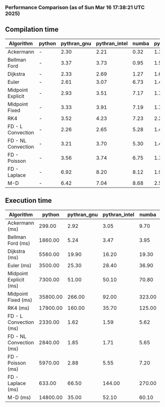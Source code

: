 ### Performance Comparison (as of Sun Mar 16 17:38:21 UTC 2025)
## Compilation time
Algorithm                 | python                    | pythran_gnu               | pythran_intel             | numba                     | pyccel_fortran_gnu        | pyccel_c_gnu              | pyccel_fortran_intel      | pyccel_c_intel           
------------------------- | ------------------------- | ------------------------- | ------------------------- | ------------------------- | ------------------------- | ------------------------- | ------------------------- | -------------------------
Ackermann                 | -                         | 2.30                      | 2.21                      | 0.32                      | 1.36                      | 1.32                      | 1.47                      | 1.42                     
Bellman Ford              | -                         | 3.37                      | 3.73                      | 0.95                      | 1.51                      | 1.57                      | 1.64                      | 1.69                     
Dijkstra                  | -                         | 2.33                      | 2.69                      | 1.27                      | 1.63                      | 1.73                      | 1.79                      | 1.93                     
Euler                     | -                         | 2.61                      | 3.07                      | 6.73                      | 1.49                      | 1.59                      | 1.61                      | 1.70                     
Midpoint Explicit         | -                         | 2.93                      | 3.51                      | 7.17                      | 1.72                      | 1.83                      | 1.86                      | 1.94                     
Midpoint Fixed            | -                         | 3.33                      | 3.91                      | 7.19                      | 1.78                      | 1.91                      | 1.92                      | 1.97                     
RK4                       | -                         | 3.52                      | 4.23                      | 7.23                      | 2.21                      | 2.28                      | 2.34                      | 2.37                     
FD - L Convection         | -                         | 2.26                      | 2.65                      | 5.28                      | 1.45                      | 1.54                      | 1.59                      | 1.65                     
FD - NL Convection        | -                         | 3.21                      | 3.70                      | 5.30                      | 1.46                      | 1.55                      | 1.60                      | 1.64                     
FD - Poisson              | -                         | 3.56                      | 3.74                      | 6.75                      | 1.73                      | 1.70                      | 2.94                      | 1.79                     
FD - Laplace              | -                         | 6.92                      | 8.20                      | 8.12                      | 1.90                      | 1.95                      | 2.10                      | 1.99                     
M-D                       | -                         | 6.42                      | 7.04                      | 8.68                      | 2.58                      | 2.40                      | 2.78                      | 2.78                     

## Execution time
Algorithm                 | python                    | pythran_gnu               | pythran_intel             | numba                     | pyccel_fortran_gnu        | pyccel_c_gnu              | pyccel_fortran_intel      | pyccel_c_intel           
------------------------- | ------------------------- | ------------------------- | ------------------------- | ------------------------- | ------------------------- | ------------------------- | ------------------------- | -------------------------
Ackermann (ms)            | 299.00                    | 2.92                      | 3.05                      | 9.70                      | 1.32                      | 1.23                      | 9.42                      | 4.36                     
Bellman Ford (ms)         | 1860.00                   | 5.24                      | 3.47                      | 3.95                      | 3.22                      | 3.78                      | 4.42                      | 6.58                     
Dijkstra (ms)             | 5560.00                   | 19.90                     | 16.20                     | 19.30                     | 19.10                     | 66.60                     | 23.00                     | 54.20                    
Euler (ms)                | 3500.00                   | 25.30                     | 28.40                     | 36.90                     | 11.40                     | 26.60                     | 14.30                     | 23.70                    
Midpoint Explicit (ms)    | 7300.00                   | 51.00                     | 50.10                     | 70.80                     | 18.70                     | 45.00                     | 19.30                     | 40.30                    
Midpoint Fixed (ms)       | 35800.00                  | 266.00                    | 92.00                     | 323.00                    | 72.20                     | 190.00                    | 59.30                     | 173.00                   
RK4 (ms)                  | 17900.00                  | 160.00                    | 35.70                     | 125.00                    | 32.20                     | 94.40                     | 28.80                     | 78.40                    
FD - L Convection (ms)    | 2330.00                   | 1.62                      | 1.59                      | 5.62                      | 1.62                      | 7.45                      | 1.49                      | 3.54                     
FD - NL Convection (ms)   | 2840.00                   | 1.85                      | 1.71                      | 5.65                      | 1.63                      | 6.68                      | 1.37                      | 3.02                     
FD - Poisson (ms)         | 5970.00                   | 2.88                      | 5.55                      | 7.20                      | 2.62                      | 14.40                     | 2.59                      | 12.30                    
FD - Laplace (ms)         | 633.00                    | 66.50                     | 144.00                    | 270.00                    | 61.90                     | 480.00                    | 62.90                     | 288.00                   
M-D (ms)                  | 14800.00                  | 35.00                     | 52.10                     | 60.10                     | 62.20                     | 117.00                    | 90.10                     | 70.30                    

